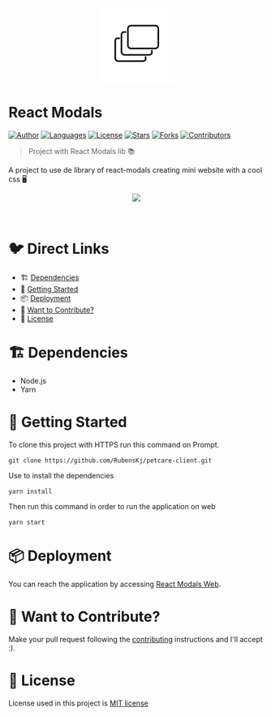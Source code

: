 <p align="center">
   <img src=".github/icon.png" width="150"/>
</p>

# React Modals

[![Author](https://img.shields.io/badge/author-RubensKj-00cc74?style=flat-square)](https://github.com/RubensKj)
[![Languages](https://img.shields.io/github/languages/count/RubensKj/react-modals?color=00cc74&style=flat-square)](#)
[![License](https://img.shields.io/github/license/RubensKj/react-modals?color=00cc74&style=flat-square)](https://github.com/RubensKj/react-modals/LICENSE)
[![Stars](https://img.shields.io/github/stars/RubensKj/react-modals?color=00cc74&style=flat-square)](https://github.com/RubensKj/react-modals/stargazers)
[![Forks](https://img.shields.io/github/forks/RubensKj/react-modals?color=00cc74&style=flat-square)](https://github.com/RubensKj/react-modals/network/members)
[![Contributors](https://img.shields.io/github/contributors/RubensKj/react-modals?color=00cc74&style=flat-square)](https://github.com/RubensKj/react-modals/graphs/contributors)


> Project with React Modals lib 📚 

<p>A project to use de library of react-modals creating mini website with a cool css 🖥️</p>

<p align="center"><img src=".github/react-modals.gif"/></p>
<br/>

# 🐦 Direct Links
 * 🏗 [Dependencies](#building_construction-dependencies)
 * 🚀 [Getting Started](#rocket-getting-started)
 * 📦 [Deployment](#package-deployment)
 * 🎉 [Want to Contribute?](#tada-want-to-contribute)
 * 📕 [License](#closed_book-license)


# :building_construction: Dependencies

- Node.js
- Yarn

# :rocket: Getting Started

To clone this project with HTTPS run this command on Prompt.

```git
git clone https://github.com/RubensKj/petcare-client.git
```

Use to install the dependencies

```git
yarn install
```

Then run this command in order to run the application on web

```git
yarn start
```

# :package: Deployment

You can reach the application by accessing [React Modals Web](https://react-modals.vercel.app/). 

# :tada: Want to Contribute?

Make your pull request following the [contributing](https://github.com/RubensKj/react-modals/blob/master/CONTRIBUTING.md) instructions and I'll accept :).

# :closed_book: License

License used in this project is [MIT license](https://github.com/RubensKj/react-modals/blob/master/LICENSE)